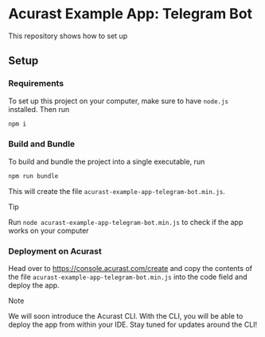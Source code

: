 # Acurast Example App: Telegram Bot

This repository shows how to set up

## Setup

### Requirements

To set up this project on your computer, make sure to have `node.js` installed. Then run

```bash
npm i
```

### Build and Bundle

To build and bundle the project into a single executable, run

```bash
npm run bundle
```

This will create the file `acurast-example-app-telegram-bot.min.js`.

> [!TIP]
> Run `node acurast-example-app-telegram-bot.min.js` to check if the app works on your computer

### Deployment on Acurast

Head over to https://console.acurast.com/create and copy the contents of the file `acurast-example-app-telegram-bot.min.js` into the code field and deploy the app.

> [!NOTE]
> We will soon introduce the Acurast CLI. With the CLI, you will be able to deploy the app from within your IDE. Stay tuned for updates around the CLI!
